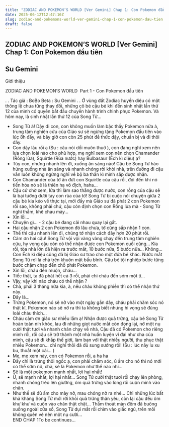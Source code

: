 ```yaml
---
title: "ZODIAC AND POKEMON’S WORLD [Ver Gemini] Chap 1: Con Pokemon đầu tiên"
date: 2025-06-12T12:47:16Z
slug: zodiac-and-pokemons-world-ver-gemini-chap-1-con-pokemon-dau-tien
draft: false
---
```


## ZODIAC AND POKEMON’S WORLD [Ver Gemini] Chap 1: Con Pokemon đầu tiên

## Su Gemini

Giới thiệu
 
ZODIAC AND POKEMON’S WORLD ​ Part 1 - Con Pokemon đầu tiên​ 
 
.
 .
 Tác giả : BoBo 
 Beta : Su Gemini 
 .
 .
 Ở vùng đất Zodiac huyền diệu có một thông lệ chưa từng thay đổi, những cô bé cậu bé khi đến sinh nhật lần thứ 12 của mình có quyền bắt đầu chuyến hành trình chinh phục Pokemon. Và hôm nay, là sinh nhật lần thứ 12 của Song Tử… 
 - Song Tử à! Dậy đi con, con không muốn làm bậc thầy Pokemon nữa à, trung tâm nghiên cứu của Giáo sư sẽ ngừng tặng Pokemon đầu tiên vào lúc 8h đấy, và bây giờ con còn 25 phút để thức dậy, chuẩn bị và đi thôi đấy. 
 - Con dậy lâu rồi ạ (Su : câu nói dối muôn thuở ), con đang nghĩ xem nên lựa chọn loài nào cho phù hợp, mẹ nghĩ xem con nên chọn Chamander (Rồng lửa), Squirtle (Rùa nước) hay Bulbasaur (Ếch kì diệu) ạ? 
 - Tùy con, nhưng nhanh lên đi, xuống ăn sáng nào! 
 Cậu bé Song Tử hào hứng xuống nhà ăn sáng và nhanh chóng rời khỏi nhà, trên đường đi cậu vẫn luôn không ngừng nghĩ về bộ ba thần kì mình sắp được nhận. 
 - Con Chamander của tớ ăn đứt con Squirtle của cậu rồi, đợi đến khi nó tiến hóa nó sẽ là thiên hạ vô địch, haha... 
 - Cậu cứ chờ xem, lửa thì làm sao thắng được nước, con rồng của cậu sẽ là bại tướng dưới tay con rùa của tớ! 
 Song Tử bị cuộc nói chuyện giữa 2 cậu bé kia kéo về thực tại, mới đấy mà Giáo sư đã phát 2 con Pokemon rồi sao, không phải chứ, cậu còn định chọn con Rồng lửa mà - Song Tử nghĩ thầm, khẽ chau mày… 
 - Xin lỗi… 
 - Chuyện gì… - 2 cậu bé đang cãi nhau quay lại gắt. 
 - Hai cậu nhận 2 con Pokemon đó lâu chưa, tớ cũng sắp nhận 1 con. 
 - Thế thì cậu nhanh lên đi, chúng tớ nhận cách đây hơn 20 phút rồi. 
 - Cảm ơn hai cậu! 
 Song Tử vội vội vàng vàng chạy đến trung tâm nghiên cứu, hy vọng cậu còn có thể nhận được con Pokemon cuối cùng… Kia rồi, tòa nhà lớn đã hiện ra trước mắt, 10 bước nữa, 5 bước nữa… Không… Con Ếch kì diệu cũng đã bị Giáo sư trao cho một đứa bé khác. Nước mắt Song Tử rơi lả chả trên khuôn mặt bầu bĩnh. Cậu bé tội nghiệp bước từng bước chậm chạp đến chỗ phát Pokemon. 
 - Xin lỗi, cháu đến muộn, cháu… 
 - Tiếc thật, ta đã phát hết cả 3 rồi, phải chi cháu đến sớm một tí… 
 - Vậy, vậy khi nào cháu có thể nhận ? 
 - Chà, phải 3 tháng nữa kìa, à, nếu cháu không phiền thì có thể nhận thứ này.
 - Đây là… 
 - Trứng Pokemon, nó sẽ nở vào một ngày gần đây, cháu phải chăm sóc nó thật kĩ, Pokemon nào sẽ nở ra thì ta không biết nhưng hi vọng sẽ đúng loài cháu thích… 
 - Cháu cảm ơn giáo sư nhiều lắm ạ! 
 Nhận được quả trứng, cậu bé Song Tử hoàn toàn nín khóc, lau đi những giọt nước mắt còn đọng lại, nở một nụ cười thật tươi và nhanh chân chạy về nhà. Cậu đã có Pokemon cho riêng mình rồi, rồi cậu sẽ trở thành một nhà huấn luyện vĩ đại như cha của mình, cậu sẽ đi khắp thế giới, làm bạn với thật nhiều người, thu phục thật nhiều Pokemon… chỉ nghĩ thôi đã đủ sung sướng rồi! (Su : lúc nãy lu xu bu, thoắt một cái... )
 - Mẹ, mẹ xem này, con có Pokemon rồi, a ha ha 
 - Đây chỉ là trứng thôi ngốc ạ, con phải chăm sóc, ủ ấm cho nó thì nó mới có thể sớm nở, chà, sẽ là Pokemon như thế nào nhỉ… 
 - Sẽ là một pokemon mạnh nhất, lợi hại nhất! 
 - Ừ, sẽ mạnh nhất, lợi hại nhất... 
 Song Tử cười thật tươi rồi chạy lên phòng, nhanh chóng trèo lên giường, ôm quả trứng vào lòng rồi cuộn mình vào chăn. 
 - Như thế sẽ đủ ấm cho mày nở, mau chóng nở ra nhé… 
Chỉ những lúc bất khả kháng Song Tử mới rời khỏi quả trứng thân yêu, còn lại cậu đều ôm khư khư và cuộn vào chăn thật chặt… Thấm thoát màn đêm đã buông xuống ngoài cửa sổ, Song Tử dụi mắt rồi chìm vào giấc ngủ, trên môi không quên vẽ nên một nụ cười…  
 END CHAP 1​To be continues...​